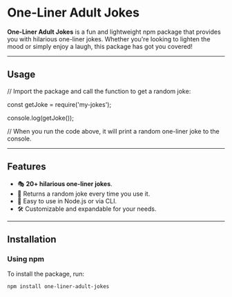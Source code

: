 # One-Liner Adult Jokes

**One-Liner Adult Jokes** is a fun and lightweight npm package that provides you with hilarious one-liner jokes. Whether you're looking to lighten the mood or simply enjoy a laugh, this package has got you covered!

---

## Usage
// Import the package and call the function to get a random joke:


const getJoke = require('my-jokes');

console.log(getJoke());

// When you run the code above, it will print a random one-liner joke to the console.

---

## Features
- 🎭 **20+ hilarious one-liner jokes**.
- 🎲 Returns a random joke every time you use it.
- 🚀 Easy to use in Node.js or via CLI.
- 🛠️ Customizable and expandable for your needs.

---

## Installation

### Using npm
To install the package, run:
```bash
npm install one-liner-adult-jokes
